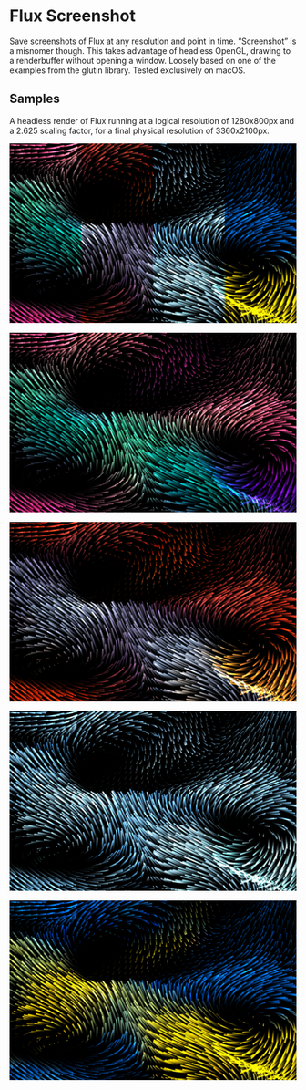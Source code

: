 # Flux Screenshot

Save screenshots of Flux at any resolution and point in time. “Screenshot” is a misnomer though. This takes advantage of headless OpenGL, drawing to a renderbuffer without opening a window. Loosely based on one of the examples from the glutin library. Tested exclusively on macOS.

## Samples

A headless render of Flux running at a logical resolution of 1280x800px and a 2.625 scaling factor, for a final physical resolution of 3360x2100px.

![A render of Flux in all 4 default color schemes](samples/flux-all-at-1280-800-logical.webp)

![A render of Flux in the “Original” color scheme](samples/flux-original-at-1280-800-logical.webp)

![A render of Flux in the “Plasma” color scheme](samples/flux-plasma-at-1280-800-logical.webp)

![A render of Flux in the “Poolside” color scheme](samples/flux-poolside-at-1280-800-logical.webp)

![A render of Flux in the “Freedom” color scheme](samples/flux-freedom-at-1280-800-logical.webp)
